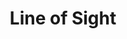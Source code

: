 ---
layout: product
product_id: 2062520483902
id: 2062520483902
title: Line of Sight
body_html: >-
  <p>Taken on the road up Seymour Mountain in 2018.</p>

  <p>While on a photoshoot trip for work, we drove straight into some low hanging fog that was climbing it’s way up the mountain. I couldn’t resist getting this ominous frame from the passenger side of the vehicle.</p>

  <p> </p>
vendor: Connell McCarthy
product_type: Photo Print
created_at: 2019-03-17T13:12:56-04:00
handle: line-of-sight
updated_at: 2022-01-18T10:42:41-05:00
published_at: 2018-08-22T19:38:24-04:00
template_suffix: ""
status: active
published_scope: global
tags: Batch 03, fog, foggy, Print, road, Trees
admin_graphql_api_id: gid://shopify/Product/2062520483902
variants:
  - id: 39577026068542
    product_id: 2062520483902
    title: 8x10” / Full Colour
    price: "35.00"
    sku: CM-PP-B3-02-XXS-FC
    position: 1
    inventory_policy: deny
    compare_at_price: null
    fulfillment_service: manual
    inventory_management: null
    option1: 8x10”
    option2: Full Colour
    option3: null
    created_at: 2021-09-01T11:35:59-04:00
    updated_at: 2021-09-01T11:37:00-04:00
    taxable: true
    barcode: ""
    grams: 208
    image_id: 6301731455038
    weight: 0.208
    weight_unit: kg
    inventory_item_id: 41671466745918
    inventory_quantity: 0
    old_inventory_quantity: 0
    requires_shipping: true
    admin_graphql_api_id: gid://shopify/ProductVariant/39577026068542
  - id: 39577026101310
    product_id: 2062520483902
    title: 8x10” / Black & White
    price: "35.00"
    sku: CM-PP-B3-02-XXS-BW
    position: 2
    inventory_policy: deny
    compare_at_price: null
    fulfillment_service: manual
    inventory_management: null
    option1: 8x10”
    option2: Black & White
    option3: null
    created_at: 2021-09-01T11:36:00-04:00
    updated_at: 2021-09-01T11:37:00-04:00
    taxable: true
    barcode: ""
    grams: 208
    image_id: 6301731389502
    weight: 0.208
    weight_unit: kg
    inventory_item_id: 41671466778686
    inventory_quantity: 0
    old_inventory_quantity: 0
    requires_shipping: true
    admin_graphql_api_id: gid://shopify/ProductVariant/39577026101310
  - id: 39577026134078
    product_id: 2062520483902
    title: 8.5x11” / Full Colour
    price: "35.00"
    sku: CM-PP-B3-02-XS-FC
    position: 3
    inventory_policy: deny
    compare_at_price: null
    fulfillment_service: manual
    inventory_management: null
    option1: 8.5x11”
    option2: Full Colour
    option3: null
    created_at: 2021-09-01T11:36:00-04:00
    updated_at: 2021-09-01T11:37:00-04:00
    taxable: true
    barcode: ""
    grams: 208
    image_id: 6301731455038
    weight: 0.208
    weight_unit: kg
    inventory_item_id: 41671466811454
    inventory_quantity: 0
    old_inventory_quantity: 0
    requires_shipping: true
    admin_graphql_api_id: gid://shopify/ProductVariant/39577026134078
  - id: 39577026166846
    product_id: 2062520483902
    title: 8.5x11” / Black & White
    price: "35.00"
    sku: CM-PP-B3-02-XS-BW
    position: 4
    inventory_policy: deny
    compare_at_price: null
    fulfillment_service: manual
    inventory_management: null
    option1: 8.5x11”
    option2: Black & White
    option3: null
    created_at: 2021-09-01T11:36:00-04:00
    updated_at: 2021-09-01T11:37:00-04:00
    taxable: true
    barcode: ""
    grams: 208
    image_id: 6301731389502
    weight: 0.208
    weight_unit: kg
    inventory_item_id: 41671466844222
    inventory_quantity: 0
    old_inventory_quantity: 0
    requires_shipping: true
    admin_graphql_api_id: gid://shopify/ProductVariant/39577026166846
  - id: 39577026199614
    product_id: 2062520483902
    title: 13x19” / Full Colour
    price: "40.00"
    sku: CM-PP-B3-02-S-FC
    position: 5
    inventory_policy: deny
    compare_at_price: null
    fulfillment_service: manual
    inventory_management: null
    option1: 13x19”
    option2: Full Colour
    option3: null
    created_at: 2021-09-01T11:36:00-04:00
    updated_at: 2021-09-01T11:37:00-04:00
    taxable: true
    barcode: ""
    grams: 208
    image_id: 6301731455038
    weight: 0.208
    weight_unit: kg
    inventory_item_id: 41671466876990
    inventory_quantity: 0
    old_inventory_quantity: 0
    requires_shipping: true
    admin_graphql_api_id: gid://shopify/ProductVariant/39577026199614
  - id: 39577026232382
    product_id: 2062520483902
    title: 13x19” / Black & White
    price: "40.00"
    sku: CM-PP-B3-02-S-BW
    position: 6
    inventory_policy: deny
    compare_at_price: null
    fulfillment_service: manual
    inventory_management: null
    option1: 13x19”
    option2: Black & White
    option3: null
    created_at: 2021-09-01T11:36:00-04:00
    updated_at: 2021-09-01T11:37:00-04:00
    taxable: true
    barcode: ""
    grams: 208
    image_id: 6301731389502
    weight: 0.208
    weight_unit: kg
    inventory_item_id: 41671466909758
    inventory_quantity: 0
    old_inventory_quantity: 0
    requires_shipping: true
    admin_graphql_api_id: gid://shopify/ProductVariant/39577026232382
  - id: 39577026297918
    product_id: 2062520483902
    title: 16x20” / Full Colour
    price: "50.00"
    sku: CM-PP-B3-02-M-FC
    position: 7
    inventory_policy: deny
    compare_at_price: null
    fulfillment_service: manual
    inventory_management: null
    option1: 16x20”
    option2: Full Colour
    option3: null
    created_at: 2021-09-01T11:36:00-04:00
    updated_at: 2021-09-01T11:37:00-04:00
    taxable: true
    barcode: ""
    grams: 208
    image_id: 6301731455038
    weight: 0.208
    weight_unit: kg
    inventory_item_id: 41671466942526
    inventory_quantity: 0
    old_inventory_quantity: 0
    requires_shipping: true
    admin_graphql_api_id: gid://shopify/ProductVariant/39577026297918
  - id: 39577026330686
    product_id: 2062520483902
    title: 16x20” / Black & White
    price: "50.00"
    sku: CM-PP-B3-02-M-BW
    position: 8
    inventory_policy: deny
    compare_at_price: null
    fulfillment_service: manual
    inventory_management: null
    option1: 16x20”
    option2: Black & White
    option3: null
    created_at: 2021-09-01T11:36:00-04:00
    updated_at: 2021-09-01T11:37:00-04:00
    taxable: true
    barcode: ""
    grams: 208
    image_id: 6301731389502
    weight: 0.208
    weight_unit: kg
    inventory_item_id: 41671466975294
    inventory_quantity: 0
    old_inventory_quantity: 0
    requires_shipping: true
    admin_graphql_api_id: gid://shopify/ProductVariant/39577026330686
  - id: 39577026363454
    product_id: 2062520483902
    title: 20x24” / Full Colour
    price: "60.00"
    sku: CM-PP-B3-02-L-FC
    position: 9
    inventory_policy: deny
    compare_at_price: null
    fulfillment_service: manual
    inventory_management: null
    option1: 20x24”
    option2: Full Colour
    option3: null
    created_at: 2021-09-01T11:36:00-04:00
    updated_at: 2021-09-01T11:37:00-04:00
    taxable: true
    barcode: ""
    grams: 208
    image_id: 6301731455038
    weight: 0.208
    weight_unit: kg
    inventory_item_id: 41671467008062
    inventory_quantity: 0
    old_inventory_quantity: 0
    requires_shipping: true
    admin_graphql_api_id: gid://shopify/ProductVariant/39577026363454
  - id: 39577026396222
    product_id: 2062520483902
    title: 20x24” / Black & White
    price: "60.00"
    sku: CM-PP-B3-02-L-BW
    position: 10
    inventory_policy: deny
    compare_at_price: null
    fulfillment_service: manual
    inventory_management: null
    option1: 20x24”
    option2: Black & White
    option3: null
    created_at: 2021-09-01T11:36:00-04:00
    updated_at: 2021-09-01T11:37:00-04:00
    taxable: true
    barcode: ""
    grams: 208
    image_id: 6301731389502
    weight: 0.208
    weight_unit: kg
    inventory_item_id: 41671467040830
    inventory_quantity: 0
    old_inventory_quantity: 0
    requires_shipping: true
    admin_graphql_api_id: gid://shopify/ProductVariant/39577026396222
  - id: 39577026428990
    product_id: 2062520483902
    title: 20x30” / Full Colour
    price: "70.00"
    sku: CM-PP-B3-02-XL-FC
    position: 11
    inventory_policy: deny
    compare_at_price: null
    fulfillment_service: manual
    inventory_management: null
    option1: 20x30”
    option2: Full Colour
    option3: null
    created_at: 2021-09-01T11:36:00-04:00
    updated_at: 2021-09-01T11:37:00-04:00
    taxable: true
    barcode: ""
    grams: 208
    image_id: 6301731455038
    weight: 0.208
    weight_unit: kg
    inventory_item_id: 41671467073598
    inventory_quantity: 0
    old_inventory_quantity: 0
    requires_shipping: true
    admin_graphql_api_id: gid://shopify/ProductVariant/39577026428990
  - id: 39577026461758
    product_id: 2062520483902
    title: 20x30” / Black & White
    price: "70.00"
    sku: CM-PP-B3-02-XL-BW
    position: 12
    inventory_policy: deny
    compare_at_price: null
    fulfillment_service: manual
    inventory_management: null
    option1: 20x30”
    option2: Black & White
    option3: null
    created_at: 2021-09-01T11:36:00-04:00
    updated_at: 2021-09-01T11:37:00-04:00
    taxable: true
    barcode: ""
    grams: 208
    image_id: 6301731389502
    weight: 0.208
    weight_unit: kg
    inventory_item_id: 41671467106366
    inventory_quantity: 0
    old_inventory_quantity: 0
    requires_shipping: true
    admin_graphql_api_id: gid://shopify/ProductVariant/39577026461758
  - id: 39577026494526
    product_id: 2062520483902
    title: 24x36” / Full Colour
    price: "90.00"
    sku: CM-PP-B3-02-XXL-FC
    position: 13
    inventory_policy: deny
    compare_at_price: null
    fulfillment_service: manual
    inventory_management: null
    option1: 24x36”
    option2: Full Colour
    option3: null
    created_at: 2021-09-01T11:36:00-04:00
    updated_at: 2021-09-01T11:37:00-04:00
    taxable: true
    barcode: ""
    grams: 208
    image_id: 6301731455038
    weight: 0.208
    weight_unit: kg
    inventory_item_id: 41671467139134
    inventory_quantity: 0
    old_inventory_quantity: 0
    requires_shipping: true
    admin_graphql_api_id: gid://shopify/ProductVariant/39577026494526
  - id: 39577026527294
    product_id: 2062520483902
    title: 24x36” / Black & White
    price: "90.00"
    sku: CM-PP-B3-02-XXL-BW
    position: 14
    inventory_policy: deny
    compare_at_price: null
    fulfillment_service: manual
    inventory_management: null
    option1: 24x36”
    option2: Black & White
    option3: null
    created_at: 2021-09-01T11:36:00-04:00
    updated_at: 2021-09-01T11:37:00-04:00
    taxable: true
    barcode: ""
    grams: 208
    image_id: 6301731389502
    weight: 0.208
    weight_unit: kg
    inventory_item_id: 41671467171902
    inventory_quantity: 0
    old_inventory_quantity: 0
    requires_shipping: true
    admin_graphql_api_id: gid://shopify/ProductVariant/39577026527294
  - id: 39577026560062
    product_id: 2062520483902
    title: 30x40” / Full Colour
    price: "100.00"
    sku: CM-PP-B3-02-XXXL-FC
    position: 15
    inventory_policy: deny
    compare_at_price: null
    fulfillment_service: manual
    inventory_management: null
    option1: 30x40”
    option2: Full Colour
    option3: null
    created_at: 2021-09-01T11:36:00-04:00
    updated_at: 2021-09-01T11:37:00-04:00
    taxable: true
    barcode: ""
    grams: 208
    image_id: 6301731455038
    weight: 0.208
    weight_unit: kg
    inventory_item_id: 41671467204670
    inventory_quantity: 0
    old_inventory_quantity: 0
    requires_shipping: true
    admin_graphql_api_id: gid://shopify/ProductVariant/39577026560062
  - id: 39577026592830
    product_id: 2062520483902
    title: 30x40” / Black & White
    price: "100.00"
    sku: CM-PP-B3-02-XXXL-BW
    position: 16
    inventory_policy: deny
    compare_at_price: null
    fulfillment_service: manual
    inventory_management: null
    option1: 30x40”
    option2: Black & White
    option3: null
    created_at: 2021-09-01T11:36:00-04:00
    updated_at: 2021-09-01T11:37:00-04:00
    taxable: true
    barcode: ""
    grams: 208
    image_id: 6301731389502
    weight: 0.208
    weight_unit: kg
    inventory_item_id: 41671467237438
    inventory_quantity: 0
    old_inventory_quantity: 0
    requires_shipping: true
    admin_graphql_api_id: gid://shopify/ProductVariant/39577026592830
options:
  - id: 2805799944254
    product_id: 2062520483902
    name: Size
    position: 1
    values:
      - 8x10”
      - 8.5x11”
      - 13x19”
      - 16x20”
      - 20x24”
      - 20x30”
      - 24x36”
      - 30x40”
  - id: 8589794213950
    product_id: 2062520483902
    name: Color
    position: 2
    values:
      - Full Colour
      - Black & White
images:
  - id: 6301731455038
    product_id: 2062520483902
    position: 1
    created_at: 2019-03-17T13:13:08-04:00
    updated_at: 2019-10-20T18:44:17-04:00
    alt: null
    width: 1000
    height: 1500
    src: https://cdn.shopify.com/s/files/1/1624/2355/products/Line-of-Sight---Product-2019.jpg?v=1571611457
    variant_ids:
      - 39577026068542
      - 39577026134078
      - 39577026199614
      - 39577026297918
      - 39577026363454
      - 39577026428990
      - 39577026494526
      - 39577026560062
    admin_graphql_api_id: gid://shopify/ProductImage/6301731455038
  - id: 6301731389502
    product_id: 2062520483902
    position: 2
    created_at: 2019-03-17T13:13:07-04:00
    updated_at: 2019-10-20T18:44:17-04:00
    alt: null
    width: 1000
    height: 1500
    src: https://cdn.shopify.com/s/files/1/1624/2355/products/Line-of-Sight---Product-2019-B_W.jpg?v=1571611457
    variant_ids:
      - 39577026101310
      - 39577026166846
      - 39577026232382
      - 39577026330686
      - 39577026396222
      - 39577026461758
      - 39577026527294
      - 39577026592830
    admin_graphql_api_id: gid://shopify/ProductImage/6301731389502
  - id: 28230111985726
    product_id: 2062520483902
    position: 3
    created_at: 2021-05-04T19:54:48-04:00
    updated_at: 2021-05-04T19:54:48-04:00
    alt: null
    width: 2000
    height: 1800
    src: https://cdn.shopify.com/s/files/1/1624/2355/products/PAR_02_0001_0ef6d0f1-3f1e-4d62-bfb9-749dc0e9f624.png?v=1620172488
    variant_ids: []
    admin_graphql_api_id: gid://shopify/ProductImage/28230111985726
image:
  id: 6301731455038
  product_id: 2062520483902
  position: 1
  created_at: 2019-03-17T13:13:08-04:00
  updated_at: 2019-10-20T18:44:17-04:00
  alt: null
  width: 1000
  height: 1500
  src: https://cdn.shopify.com/s/files/1/1624/2355/products/Line-of-Sight---Product-2019.jpg?v=1571611457
  variant_ids:
    - 39577026068542
    - 39577026134078
    - 39577026199614
    - 39577026297918
    - 39577026363454
    - 39577026428990
    - 39577026494526
    - 39577026560062
  admin_graphql_api_id: gid://shopify/ProductImage/6301731455038

---